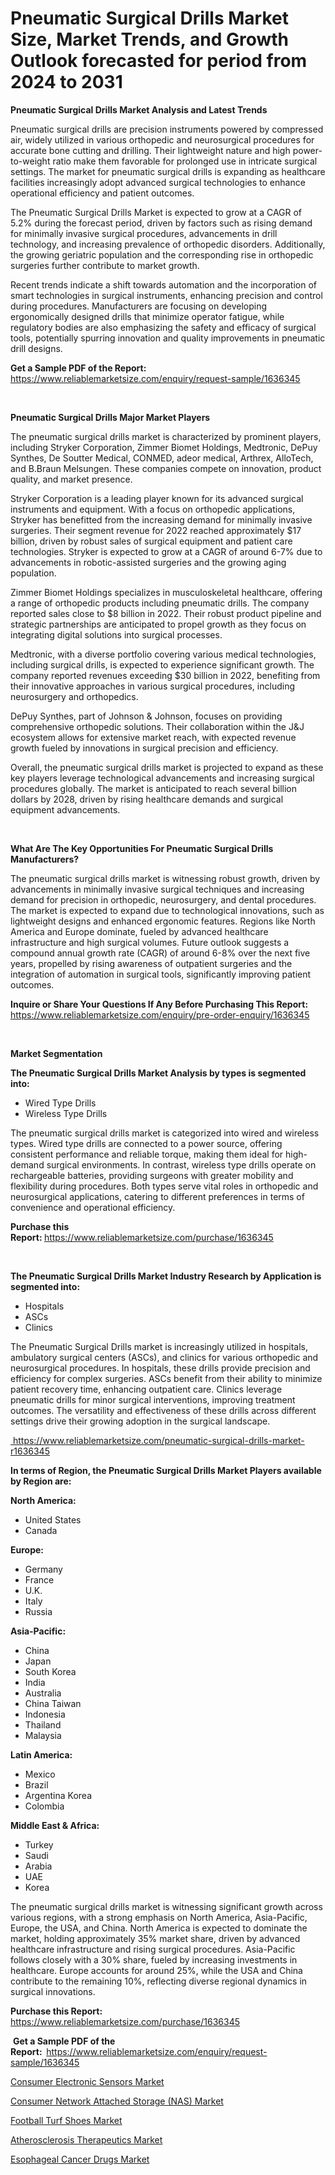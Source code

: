 <p><h1>Pneumatic Surgical Drills Market Size, Market Trends, and Growth Outlook forecasted for period from 2024 to 2031</h1></p><p><strong>Pneumatic Surgical Drills Market Analysis and Latest Trends</strong></p>
<p><p>Pneumatic surgical drills are precision instruments powered by compressed air, widely utilized in various orthopedic and neurosurgical procedures for accurate bone cutting and drilling. Their lightweight nature and high power-to-weight ratio make them favorable for prolonged use in intricate surgical settings. The market for pneumatic surgical drills is expanding as healthcare facilities increasingly adopt advanced surgical technologies to enhance operational efficiency and patient outcomes. </p><p>The Pneumatic Surgical Drills Market is expected to grow at a CAGR of 5.2% during the forecast period, driven by factors such as rising demand for minimally invasive surgical procedures, advancements in drill technology, and increasing prevalence of orthopedic disorders. Additionally, the growing geriatric population and the corresponding rise in orthopedic surgeries further contribute to market growth. </p><p>Recent trends indicate a shift towards automation and the incorporation of smart technologies in surgical instruments, enhancing precision and control during procedures. Manufacturers are focusing on developing ergonomically designed drills that minimize operator fatigue, while regulatory bodies are also emphasizing the safety and efficacy of surgical tools, potentially spurring innovation and quality improvements in pneumatic drill designs.</p></p>
<p><strong>Get a Sample PDF of the Report:&nbsp;</strong> <a href="https://www.reliablemarketsize.com/enquiry/request-sample/1636345">https://www.reliablemarketsize.com/enquiry/request-sample/1636345</a></p>
<p>&nbsp;</p>
<p><strong>Pneumatic Surgical Drills Major Market Players</strong></p>
<p><p>The pneumatic surgical drills market is characterized by prominent players, including Stryker Corporation, Zimmer Biomet Holdings, Medtronic, DePuy Synthes, De Soutter Medical, CONMED, adeor medical, Arthrex, AlloTech, and B.Braun Melsungen. These companies compete on innovation, product quality, and market presence. </p><p>Stryker Corporation is a leading player known for its advanced surgical instruments and equipment. With a focus on orthopedic applications, Stryker has benefitted from the increasing demand for minimally invasive surgeries. Their segment revenue for 2022 reached approximately $17 billion, driven by robust sales of surgical equipment and patient care technologies. Stryker is expected to grow at a CAGR of around 6-7% due to advancements in robotic-assisted surgeries and the growing aging population.</p><p>Zimmer Biomet Holdings specializes in musculoskeletal healthcare, offering a range of orthopedic products including pneumatic drills. The company reported sales close to $8 billion in 2022. Their robust product pipeline and strategic partnerships are anticipated to propel growth as they focus on integrating digital solutions into surgical processes.</p><p>Medtronic, with a diverse portfolio covering various medical technologies, including surgical drills, is expected to experience significant growth. The company reported revenues exceeding $30 billion in 2022, benefiting from their innovative approaches in various surgical procedures, including neurosurgery and orthopedics.</p><p>DePuy Synthes, part of Johnson & Johnson, focuses on providing comprehensive orthopedic solutions. Their collaboration within the J&J ecosystem allows for extensive market reach, with expected revenue growth fueled by innovations in surgical precision and efficiency.</p><p>Overall, the pneumatic surgical drills market is projected to expand as these key players leverage technological advancements and increasing surgical procedures globally. The market is anticipated to reach several billion dollars by 2028, driven by rising healthcare demands and surgical equipment advancements.</p></p>
<p>&nbsp;</p>
<p><strong>What Are The Key Opportunities For Pneumatic Surgical Drills Manufacturers?</strong></p>
<p><p>The pneumatic surgical drills market is witnessing robust growth, driven by advancements in minimally invasive surgical techniques and increasing demand for precision in orthopedic, neurosurgery, and dental procedures. The market is expected to expand due to technological innovations, such as lightweight designs and enhanced ergonomic features. Regions like North America and Europe dominate, fueled by advanced healthcare infrastructure and high surgical volumes. Future outlook suggests a compound annual growth rate (CAGR) of around 6-8% over the next five years, propelled by rising awareness of outpatient surgeries and the integration of automation in surgical tools, significantly improving patient outcomes.</p></p>
<p><strong>Inquire or Share Your Questions If Any Before Purchasing This Report:</strong> <a href="https://www.reliablemarketsize.com/enquiry/pre-order-enquiry/1636345">https://www.reliablemarketsize.com/enquiry/pre-order-enquiry/1636345</a></p>
<p>&nbsp;</p>
<p><strong>Market Segmentation</strong></p>
<p><strong>The Pneumatic Surgical Drills Market Analysis by types is segmented into:</strong></p>
<p><ul><li>Wired Type Drills</li><li>Wireless Type Drills</li></ul></p>
<p><p>The pneumatic surgical drills market is categorized into wired and wireless types. Wired type drills are connected to a power source, offering consistent performance and reliable torque, making them ideal for high-demand surgical environments. In contrast, wireless type drills operate on rechargeable batteries, providing surgeons with greater mobility and flexibility during procedures. Both types serve vital roles in orthopedic and neurosurgical applications, catering to different preferences in terms of convenience and operational efficiency.</p></p>
<p><strong>Purchase this Report:&nbsp;</strong><a href="https://www.reliablemarketsize.com/purchase/1636345">https://www.reliablemarketsize.com/purchase/1636345</a></p>
<p>&nbsp;</p>
<p><strong>The Pneumatic Surgical Drills Market Industry Research by Application is segmented into:</strong></p>
<p><ul><li>Hospitals</li><li>ASCs</li><li>Clinics</li></ul></p>
<p><p>The Pneumatic Surgical Drills market is increasingly utilized in hospitals, ambulatory surgical centers (ASCs), and clinics for various orthopedic and neurosurgical procedures. In hospitals, these drills provide precision and efficiency for complex surgeries. ASCs benefit from their ability to minimize patient recovery time, enhancing outpatient care. Clinics leverage pneumatic drills for minor surgical interventions, improving treatment outcomes. The versatility and effectiveness of these drills across different settings drive their growing adoption in the surgical landscape.</p></p>
<p><a href="https://www.reliablemarketsize.com/pneumatic-surgical-drills-market-r1636345">&nbsp;https://www.reliablemarketsize.com/pneumatic-surgical-drills-market-r1636345</a></p>
<p><strong>In terms of Region, the Pneumatic Surgical Drills Market Players available by Region are:</strong></p>
<p>
    <p> <strong> North America: </strong>
        <ul>
            <li>United States</li>
            <li>Canada</li>
        </ul>
        </p> 
    <p> <strong> Europe: </strong>
        <ul>
            <li>Germany</li>
            <li>France</li>
            <li>U.K.</li>
            <li>Italy</li>
            <li>Russia</li>
        </ul>
        </p> 
    <p> <strong> Asia-Pacific: </strong>
        <ul>
            <li>China</li>
            <li>Japan</li>
            <li>South Korea</li>
            <li>India</li>
            <li>Australia</li>
            <li>China Taiwan</li>
            <li>Indonesia</li>
            <li>Thailand</li>
            <li>Malaysia</li>
        </ul>
        </p> 
    <p> <strong> Latin America: </strong>
        <ul>
            <li>Mexico</li>
            <li>Brazil</li>
            <li>Argentina Korea</li>
            <li>Colombia</li>
        </ul>
        </p> 
    <p> <strong> Middle East & Africa: </strong>
        <ul>
            <li>Turkey</li>
            <li>Saudi</li>
            <li>Arabia</li>
            <li>UAE</li>
            <li>Korea</li>
        </ul>
    </p>
    </p>
<p><p>The pneumatic surgical drills market is witnessing significant growth across various regions, with a strong emphasis on North America, Asia-Pacific, Europe, the USA, and China. North America is expected to dominate the market, holding approximately 35% market share, driven by advanced healthcare infrastructure and rising surgical procedures. Asia-Pacific follows closely with a 30% share, fueled by increasing investments in healthcare. Europe accounts for around 25%, while the USA and China contribute to the remaining 10%, reflecting diverse regional dynamics in surgical innovations.</p></p>
<p><strong>Purchase this Report: </strong><a href="https://www.reliablemarketsize.com/purchase/1636345">https://www.reliablemarketsize.com/purchase/1636345</a></p>
<p>&nbsp;<strong>Get a Sample PDF of the Report:&nbsp;&nbsp;</strong><a href="https://www.reliablemarketsize.com/enquiry/request-sample/1636345">https://www.reliablemarketsize.com/enquiry/request-sample/1636345</a></p>
<p><strong></strong></p>
<p><p><a href="https://medium.com/@ixknzplk81/consumer-electronic-sensors-market-strategic-insights-product-evolution-and-market-segmentation-in-a6f05425824e?postPublishedType=repub">Consumer Electronic Sensors Market</a></p><p><a href="https://medium.com/@ixknzplk81/consumer-network-attached-storage-nas-market-overview-regional-outlook-and-competitive-4db91ca6603f">Consumer Network Attached Storage (NAS) Market</a></p><p><a href="https://issuu.com/reportprime-2/docs/football-turf-shoes-market-size-203_e3125fe17f8bdd">Football Turf Shoes Market</a></p><p><a href="https://www.linkedin.com/pulse/what-factors-influence-atherosclerosis-therapeutics-market-6rybe">Atherosclerosis Therapeutics Market</a></p><p><a href="https://www.linkedin.com/pulse/esophageal-cancer-drugs-market-size-share-trends-analysis-report-ebwje">Esophageal Cancer Drugs Market</a></p></p>